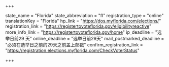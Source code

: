 +++

state_name = "Florida"
state_abbreviation = "fl"
registration_type = "online"
translationKey = "Florida"
hp_link = "https://dos.myflorida.com/elections/"
registration_link = "https://registertovoteflorida.gov/eligibilityreactive"
more_info_link = "https://registertovoteflorida.gov/home"
ip_deadline = "选举日前29 天"
online_deadline = "选举日前29天"
mail_postmarked_deadline = "必须在选举日之前的29天之前盖上邮戳"
confirm_registration_link = "https://registration.elections.myflorida.com/CheckVoterStatus"

+++